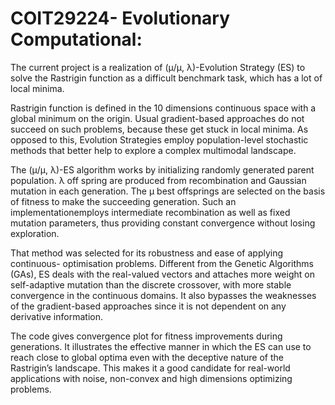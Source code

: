# COIT29224- Evolutionary Computational:<br>
The current project is a realization of (μ/μ, λ)-Evolution Strategy (ES) to solve the Rastrigin function as a difficult benchmark task, which has a lot of local minima. <br>

Rastrigin function is defined in the 10 dimensions continuous space with a global minimum on the origin. Usual gradient-based approaches do not succeed on such problems, because these get stuck in local minima. As opposed to this, Evolution Strategies employ population-level stochastic methods that better help to explore a complex multimodal landscape.  <br>

The (μ/μ, λ)-ES algorithm works by initializing randomly generated parent population. λ off spring are produced from recombination and Gaussian mutation in each generation. The μ best offsprings are selected on the basis of fitness to make the succeeding generation. Such an implementationemploys intermediate recombination as well as fixed mutation parameters, thus providing constant convergence without losing exploration.  <br>

That method was selected for its robustness and ease of applying continuous- optimisation problems. Different from the Genetic Algorithms (GAs), ES deals with the real-valued vectors and attaches more weight on self-adaptive mutation than the discrete crossover, with more stable convergence in the continuous domains. It also bypasses the weaknesses of the gradient-based approaches since it is not dependent on any derivative information. <br>

The code gives convergence plot for fitness improvements during generations. It illustrates the effective manner in which the ES can use to reach close to global optima even with the deceptive nature of the Rastrigin’s landscape. This makes it a good candidate for real-world applications with noise, non-convex and high dimensions optimizing problems.
